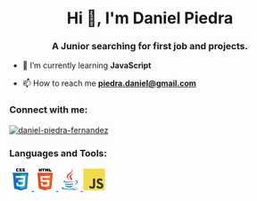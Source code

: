 <h1 align="center">Hi 👋, I'm Daniel Piedra</h1>
<h3 align="center">A Junior searching for first job and projects.</h3>

- 🌱 I’m currently learning **JavaScript**

- 📫 How to reach me **piedra.daniel@gmail.com**

<h3 align="left">Connect with me:</h3>
<p align="left">
<a href="https://linkedin.com/in/daniel-piedra-fernandez" target="blank"><img align="center" src="https://raw.githubusercontent.com/rahuldkjain/github-profile-readme-generator/master/src/images/icons/Social/linked-in-alt.svg" alt="daniel-piedra-fernandez" height="30" width="40" /></a>
</p>

<h3 align="left">Languages and Tools:</h3>
<p align="left"> <a href="https://www.w3schools.com/css/" target="_blank" rel="noreferrer"> <img src="https://raw.githubusercontent.com/devicons/devicon/master/icons/css3/css3-original-wordmark.svg" alt="css3" width="40" height="40"/> </a> <a href="https://www.w3.org/html/" target="_blank" rel="noreferrer"> <img src="https://raw.githubusercontent.com/devicons/devicon/master/icons/html5/html5-original-wordmark.svg" alt="html5" width="40" height="40"/> </a> <a href="https://www.java.com" target="_blank" rel="noreferrer"> <img src="https://raw.githubusercontent.com/devicons/devicon/master/icons/java/java-original.svg" alt="java" width="40" height="40"/> </a> <a href="https://developer.mozilla.org/en-US/docs/Web/JavaScript" target="_blank" rel="noreferrer"> <img src="https://raw.githubusercontent.com/devicons/devicon/master/icons/javascript/javascript-original.svg" alt="javascript" width="40" height="40"/> </a> </p>

<!-- <p><img align="center" src="https://github-readme-stats.vercel.app/api/top-langs?username=danist0ne1508&show_icons=true&locale=en&layout=compact" alt="danist0ne1508" /></p> -->
